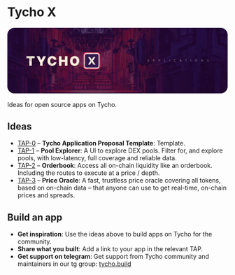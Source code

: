 # Tycho X
![Tycho X](./assets/tycho-x.png)

Ideas for open source apps on Tycho.

## Ideas
- [TAP-0](TAP-0.md) – **Tycho Application Proposal Template**: Template.
- [TAP-1](TAP-1.md) – **Pool Explorer**: A UI to explore DEX pools. Filter for, and explore pools, with low-latency, full coverage and reliable data.
- [TAP-2](TAP-2.md) – **Orderbook**: Access all on-chain liquidity like an orderbook. Including the routes to execute at a price / depth.
- [TAP-3](TAP-3.md) – **Price Oracle**: A fast, trustless price oracle covering all tokens, based on on-chain data – that anyone can use to get real-time, on-chain prices and spreads.

## Build an app
- **Get inspiration**: Use the ideas above to build apps on Tycho for the community.
- **Share what you built**: Add a link to your app in the relevant TAP.
- **Get support on telegram**: Get support from Tycho community and maintainers in our tg group: [tycho.build](https://tycho.build/)